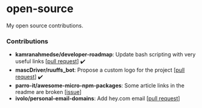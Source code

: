 # open-source
My open source contributions.

### Contributions

- **kamranahmedse/developer-roadmap**: Update bash scripting with very useful links [[pull request](https://github.com/kamranahmedse/developer-roadmap/pull/1504)] :heavy_check_mark:
- **mascDriver/ruuffs_bot**: Propose a custom logo for the project [[pull request](https://github.com/mascDriver/ruuffs_bot/pull/1)] :heavy_check_mark:
- **parro-it/awesome-micro-npm-packages**: Some article links in the readme are broken [[issue](https://github.com/parro-it/awesome-micro-npm-packages/issues/72)]
- **ivolo/personal-email-domains**: Add hey.com email [[pull request](https://github.com/ivolo/personal-email-domains/pull/7)]
